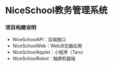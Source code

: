 # NiceSchool教务管理系统
### 项目构建说明

+ NiceSchoolAPI：后端接口
+ NiceSchoolWeb：Web浏览器应用
+ NiceSchoolApplet：小程序（Taro）
+ NiceSchoolRobot：触屏机器端


